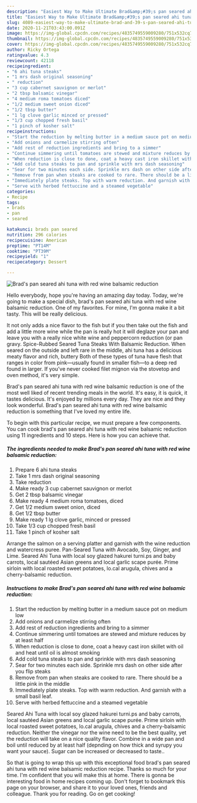 ```yaml
---
description: "Easiest Way to Make Ultimate Brad&amp;#39;s pan seared ahi tuna with red wine balsamic reduction"
title: "Easiest Way to Make Ultimate Brad&amp;#39;s pan seared ahi tuna with red wine balsamic reduction"
slug: 4089-easiest-way-to-make-ultimate-brad-and-39-s-pan-seared-ahi-tuna-with-red-wine-balsamic-reduction
date: 2020-11-21T03:43:00.091Z
image: https://img-global.cpcdn.com/recipes/4835749559009280/751x532cq70/brads-pan-seared-ahi-tuna-with-red-wine-balsamic-reduction-recipe-main-photo.jpg
thumbnail: https://img-global.cpcdn.com/recipes/4835749559009280/751x532cq70/brads-pan-seared-ahi-tuna-with-red-wine-balsamic-reduction-recipe-main-photo.jpg
cover: https://img-global.cpcdn.com/recipes/4835749559009280/751x532cq70/brads-pan-seared-ahi-tuna-with-red-wine-balsamic-reduction-recipe-main-photo.jpg
author: Ricky Ortega
ratingvalue: 4.3
reviewcount: 42118
recipeingredient:
- "6 ahi tuna steaks"
- "1 mrs dash original seasoning"
- " reduction"
- "3 cup cabernet sauvignon or merlot"
- "2 tbsp balsamic vinegar"
- "4 medium roma tomatoes diced"
- "1/2 medium sweet onion diced"
- "1/2 tbsp butter"
- "1 lg clove garlic minced or pressed"
- "1/3 cup chopped fresh basil"
- "1 pinch of kosher salt"
recipeinstructions:
- "Start the reduction by melting butter in a medium sauce pot on medium low"
- "Add onions and carmelize stirring often"
- "Add rest of reduction ingredients and bring to a simmer"
- "Continue simmering until tomatoes are stewed and mixture reduces by at least half"
- "When reduction is close to done, coat a heavy cast iron skillet with oil and heat until oil is almost smoking"
- "Add cold tuna steaks to pan and sprinkle with mrs dash seasoning"
- "Sear for two minutes each side. Sprinkle mrs dash on other side after you flip steaks"
- "Remove from pan when steaks are cooked to rare. There should be a little pink in the middle"
- "Immediately plate steaks. Top with warm reduction. And garnish with a small basil leaf."
- "Serve with herbed fettuccine and a steamed vegetable"
categories:
- Recipe
tags:
- brads
- pan
- seared

katakunci: brads pan seared 
nutrition: 296 calories
recipecuisine: American
preptime: "PT14M"
cooktime: "PT39M"
recipeyield: "1"
recipecategory: Dessert

---
```



![Brad&#39;s pan seared ahi tuna with red wine balsamic reduction](https://img-global.cpcdn.com/recipes/4835749559009280/751x532cq70/brads-pan-seared-ahi-tuna-with-red-wine-balsamic-reduction-recipe-main-photo.jpg)

Hello everybody, hope you're having an amazing day today. Today, we're going to make a special dish, brad&#39;s pan seared ahi tuna with red wine balsamic reduction. One of my favorites. For mine, I'm gonna make it a bit tasty. This will be really delicious.

It not only adds a nice flavor to the fish but if you then take out the fish and add a little more wine while the pan is really hot it will deglaze your pan and leave you with a really nice white wine and peppercorn reduction (or pan gravy. Spice-Rubbed Seared Tuna Steaks With Balsamic Reduction. When seared on the outside and left rare in the middle, ahi tuna has a delicious meaty flavor and rich, buttery Both of these types of tuna have flesh that ranges in color from pink—usually found in smaller fish—to a deep red found in larger. If you&#39;ve never cooked filet mignon via the stovetop and oven method, it&#39;s very simple.

Brad&#39;s pan seared ahi tuna with red wine balsamic reduction is one of the most well liked of recent trending meals in the world. It's easy, it is quick, it tastes delicious. It's enjoyed by millions every day. They are nice and they look wonderful. Brad&#39;s pan seared ahi tuna with red wine balsamic reduction is something that I've loved my entire life.


To begin with this particular recipe, we must prepare a few components. You can cook brad&#39;s pan seared ahi tuna with red wine balsamic reduction using 11 ingredients and 10 steps. Here is how you can achieve that.

<!--inarticleads1-->

##### The ingredients needed to make Brad&#39;s pan seared ahi tuna with red wine balsamic reduction:

1. Prepare 6 ahi tuna steaks
1. Take 1 mrs dash original seasoning
1. Take  reduction
1. Make ready 3 cup cabernet sauvignon or merlot
1. Get 2 tbsp balsamic vinegar
1. Make ready 4 medium roma tomatoes, diced
1. Get 1/2 medium sweet onion, diced
1. Get 1/2 tbsp butter
1. Make ready 1 lg clove garlic, minced or pressed
1. Take 1/3 cup chopped fresh basil
1. Take 1 pinch of kosher salt


Arrange the salmon on a serving platter and garnish with the wine reduction and watercress puree. Pan-Seared Tuna with Avocado, Soy, Ginger, and Lime. Seared Ahi Tuna with local soy glazed hakurei turni.ps and baby carrots, local sautéed Asian greens and local garlic scape purée. Prime sirloin with local roasted sweet potatoes, lo.cal arugula, chives and a cherry-balsamic reduction. 

<!--inarticleads2-->

##### Instructions to make Brad&#39;s pan seared ahi tuna with red wine balsamic reduction:

1. Start the reduction by melting butter in a medium sauce pot on medium low
1. Add onions and carmelize stirring often
1. Add rest of reduction ingredients and bring to a simmer
1. Continue simmering until tomatoes are stewed and mixture reduces by at least half
1. When reduction is close to done, coat a heavy cast iron skillet with oil and heat until oil is almost smoking
1. Add cold tuna steaks to pan and sprinkle with mrs dash seasoning
1. Sear for two minutes each side. Sprinkle mrs dash on other side after you flip steaks
1. Remove from pan when steaks are cooked to rare. There should be a little pink in the middle
1. Immediately plate steaks. Top with warm reduction. And garnish with a small basil leaf.
1. Serve with herbed fettuccine and a steamed vegetable


Seared Ahi Tuna with local soy glazed hakurei turni.ps and baby carrots, local sautéed Asian greens and local garlic scape purée. Prime sirloin with local roasted sweet potatoes, lo.cal arugula, chives and a cherry-balsamic reduction. Neither the vinegar nor the wine need to be the best quality, yet the reduction will take on a nice quality flavor. Combine in a wide pan and boil until reduced by at least half (depnding on how thick and syrupy you want your sauce). Sugar can be increased or decreased to taste.. 

So that is going to wrap this up with this exceptional food brad&#39;s pan seared ahi tuna with red wine balsamic reduction recipe. Thanks so much for your time. I'm confident that you will make this at home. There is gonna be interesting food in home recipes coming up. Don't forget to bookmark this page on your browser, and share it to your loved ones, friends and colleague. Thank you for reading. Go on get cooking!
